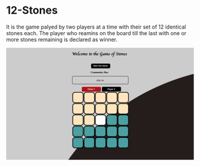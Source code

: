 # 12-Stones
It is the game palyed by two players at a time with their set of 12 identical stones each.
The player who reamins on the board till the last with one or more stones remaining is declared as winner.

![12-Stones](/image/thumbnail.png)
